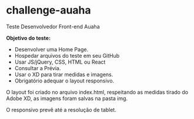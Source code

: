 # challenge-auaha

Teste Desenvolvedor Front-end Auaha

**Objetivo do teste:**

 - Desenvolver uma Home Page.  
 -  Hospedar arquivos do teste em seu GitHub
 - Usar JS/jQuery, CSS, HTML ou React      
 -  Consultar a Prévia.  
 - Usar o XD  para tirar medidas e imagens.
 - Obrigatório adequar o layout responsivo.


O layout  foi criado no arquivo index.html, respeitando as medidas tirado do Adobe XD, as imagens  foram salvas na pasta img.

O responsivo prevê até a resolução de tablet.